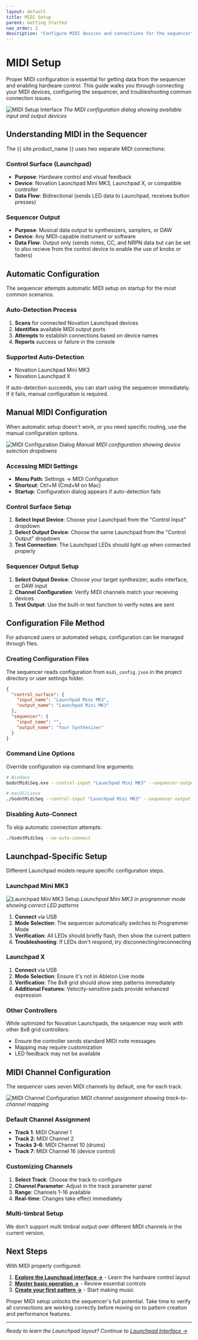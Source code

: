 ```yaml
---
layout: default
title: MIDI Setup
parent: Getting Started
nav_order: 2
description: "Configure MIDI devices and connections for the sequencer"
---
```


# MIDI Setup

Proper MIDI configuration is essential for getting data from the sequencer and enabling hardware control. This guide walks you through connecting your MIDI devices, configuring the sequencer, and troubleshooting common connection issues.

![MIDI Setup Interface](docs/img/midi-setup-interface.jpg)
*The MIDI configuration dialog showing available input and output devices*

## Understanding MIDI in the Sequencer

The {{ site.product_name }} uses two separate MIDI connections:

### Control Surface (Launchpad)

- **Purpose**: Hardware control and visual feedback
- **Device**: Novation Launchpad Mini MK3, Launchpad X, or compatible controller
- **Data Flow**: Bidirectional (sends LED data to Launchpad, receives button presses)

### Sequencer Output

- **Purpose**: Musical data output to synthesizers, samplers, or DAW
- **Device**: Any MIDI-capable instrument or software
- **Data Flow**: Output only (sends notes, CC, and NRPN data but can be set to also recieve from the control device to enable the use of knobs or faders)

## Automatic Configuration

The sequencer attempts automatic MIDI setup on startup for the most common scenarios.

### Auto-Detection Process

1. **Scans** for connected Novation Launchpad devices
2. **Identifies** available MIDI output ports
3. **Attempts** to establish connections based on device names
4. **Reports** success or failure in the console

### Supported Auto-Detection

- Novation Launchpad Mini MK3
- Novation Launchpad X

If auto-detection succeeds, you can start using the sequencer immediately. If it fails, manual configuration is required.

## Manual MIDI Configuration

When automatic setup doesn't work, or you need specific routing, use the manual configuration options.

![MIDI Configuration Dialog](docs/img/midi-config-dialog.jpg)
*Manual MIDI configuration showing device selection dropdowns*

### Accessing MIDI Settings

- **Menu Path**: Settings → MIDI Configuration
- **Shortcut**: Ctrl+M (Cmd+M on Mac)
- **Startup**: Configuration dialog appears if auto-detection fails

### Control Surface Setup

1. **Select Input Device**: Choose your Launchpad from the "Control Input" dropdown
2. **Select Output Device**: Choose the same Launchpad from the "Control Output" dropdown
3. **Test Connection**: The Launchpad LEDs should light up when connected properly

### Sequencer Output Setup

1. **Select Output Device**: Choose your target synthesizer, audio interface, or DAW input
2. **Channel Configuration**: Verify MIDI channels match your receiving devices
3. **Test Output**: Use the built-in test function to verify notes are sent

## Configuration File Method

For advanced users or automated setups, configuration can be managed through files.

### Creating Configuration Files

The sequencer reads configuration from `midi_config.json` in the project directory or user settings folder.

```json
{
  "control_surface": {
    "input_name": "Launchpad Mini MK3",
    "output_name": "Launchpad Mini MK3"
  },
  "sequencer": {
    "input_name": "",
    "output_name": "Your Synthesizer"
  }
}
```

### Command Line Options

Override configuration via command line arguments:

```bash
# Windows
GodotMidiSeq.exe --control-input "Launchpad Mini MK3" --sequencer-output "Your Synth"

# macOS/Linux  
./GodotMidiSeq --control-input "Launchpad Mini MK3" --sequencer-output "Your Synth"
```

### Disabling Auto-Connect

To skip automatic connection attempts:

```bash
./GodotMidiSeq --no-auto-connect
```

## Launchpad-Specific Setup

Different Launchpad models require specific configuration steps.

### Launchpad Mini MK3

![Launchpad Mini MK3 Setup](docs/img/launchpad-mini-mk3-setup.jpg)
*Launchpad Mini MK3 in programmer mode showing correct LED patterns*

1. **Connect** via USB
2. **Mode Selection**: The sequencer automatically switches to Programmer Mode
3. **Verification**: All LEDs should briefly flash, then show the current pattern
4. **Troubleshooting**: If LEDs don't respond, try disconnecting/reconnecting

### Launchpad X

1. **Connect** via USB
2. **Mode Selection**: Ensure it's not in Ableton Live mode
3. **Verification**: The 8x8 grid should show step patterns immediately
4. **Additional Features**: Velocity-sensitive pads provide enhanced expression

### Other Controllers

While optimized for Novation Launchpads, the sequencer may work with other 8x8 grid controllers:

- Ensure the controller sends standard MIDI note messages
- Mapping may require customization
- LED feedback may not be available

## MIDI Channel Configuration

The sequencer uses seven MIDI channels by default, one for each track.

![MIDI Channel Configuration](docs/img/midi-channels-setup.jpg)
*MIDI channel assignment showing track-to-channel mapping*

### Default Channel Assignment

- **Track 1**: MIDI Channel 1
- **Track 2**: MIDI Channel 2  
- **Tracks 3-6**: MIDI Channel 10 (drums)
- **Track 7**: MIDI Channel 16 (device control)

### Customizing Channels

1. **Select Track**: Choose the track to configure
2. **Channel Parameter**: Adjust in the track parameter panel
3. **Range**: Channels 1-16 available
4. **Real-time**: Changes take effect immediately

### Multi-timbral Setup

We don't support multi timbral output over different MIDI channels in the current version.

## Next Steps

With MIDI properly configured:

1. **[Explore the Launchpad interface →](launchpad/pad-layout.html)** - Learn the hardware control layout
2. **[Master basic operation →](getting-started/basic-operation.html)** - Review essential controls
3. **[Create your first pattern →](euclidean/introduction.html)** - Start making music

Proper MIDI setup unlocks the sequencer's full potential. Take time to verify all connections are working correctly before moving on to pattern creation and performance features.

---

*Ready to learn the Launchpad layout? Continue to [Launchpad Interface →](launchpad/pad-layout.html)*
